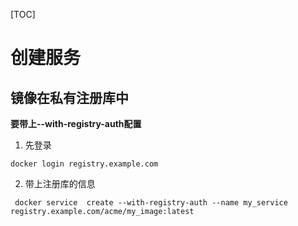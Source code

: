 [TOC]

# 创建服务

## 镜像在私有注册库中
**要带上--with-registry-auth配置**
1. 先登录
```
docker login registry.example.com
```

2. 带上注册库的信息
```
 docker service  create --with-registry-auth --name my_service registry.example.com/acme/my_image:latest
```